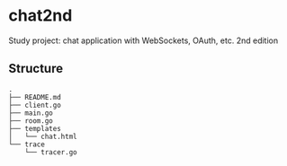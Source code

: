 # chat2nd
Study project: chat application with WebSockets, OAuth, etc. 2nd edition

## Structure
```
.
├── README.md
├── client.go
├── main.go
├── room.go
├── templates
│   └── chat.html
└── trace
    └── tracer.go
```